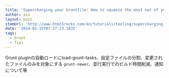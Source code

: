 ```yaml
---
title: 'Supercharging your Gruntfile: How to squeeze the most out of your build configuration. - HTML5 Rocks'
author: azu
layout: post
itemUrl: 'http://www.html5rocks.com/en/tutorials/tooling/supercharging-your-gruntfile/'
date: '2014-02-15T07:17:23.103Z'
tags:
  - Grunt
  - Tips
---
```

Grunt pluginの自動ロードにload-grunt-tasks、設定ファイルの分割、変更されたファイルのみを対象にする `grunt-newer`、並行実行でのビルド時間削減、通知について等
